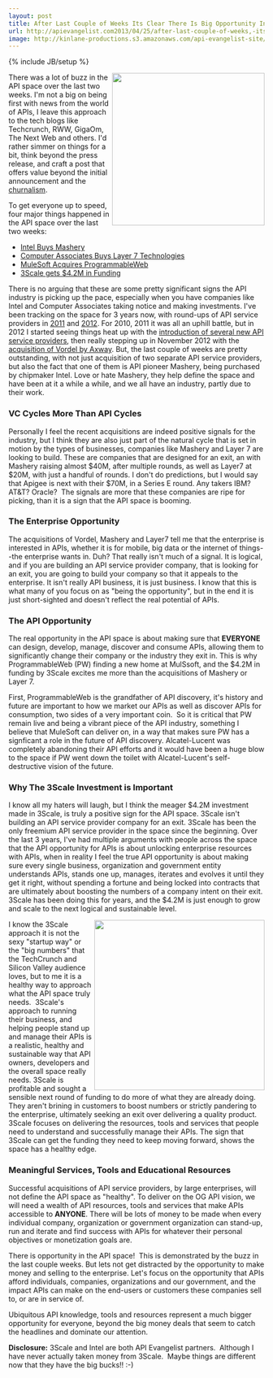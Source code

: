 ```yaml
---
layout: post
title: After Last Couple of Weeks Its Clear There Is Big Opportunity In The API Space
url: http://apievangelist.com2013/04/25/after-last-couple-of-weeks,-its-clear-there-is-big-opportunity-in-api-the-space/
image: http://kinlane-productions.s3.amazonaws.com/api-evangelist-site/blog/hundred-dollar-bills.jpg
---
```

{% include JB/setup %}<p>
     <img src="https://s3.amazonaws.com/kinlane-productions/hundred-dollar-bills.jpg"  width="300" align="right" />
</p>
<p>
     There was a lot of buzz in the API space over the last two weeks. I'm not a big on being first with news from the world of APIs, I leave this approach to the tech blogs like Techcrunch, RWW, GigaOm, The Next Web and others. I'd rather simmer on things for a bit, think beyond the press release, and craft a post that offers value beyond the initial announcement and the <a href="http://en.wikipedia.org/wiki/Churnalism">churnalism</a>.
</p>
<p>
     To get everyone up to speed, four major things happened in the API space over the last two weeks:
</p>
<ul>
     <li>
          <a href="http://readwrite.com/2013/04/17/intel-acquires-mashery">Intel Buys Mashery</a>
     </li>
     <li>
          <a href="http://www.ca.com/us/content/Integration/Layer-7-Technologies.aspx">Computer Associates Buys Layer 7 Technologies</a>
     </li>
     <li>
          <a href="http://blog.programmableweb.com/2013/04/23/programmableweb-joins-mulesoft/">MuleSoft Acquires ProgrammableWeb</a>
     </li>
     <li>
          <a href="http://www.3scale.net/2013/04/thank-you-to-investors-and-customers/">3Scale gets $4.2M in Funding</a>
     </li>
</ul>
<p>
     There is no arguing that these are some pretty significant signs the API industry is picking up the pace, especially when you have companies like Intel and Computer Associates taking notice and making investments. I've been tracking on the space for 3 years now, with round-ups of API service providers in <a title="API Service Providers 2011" href="http://blog.programmableweb.com/2011/10/19/api-service-provider-roundup/">2011</a> and <a href="/2012/06/15/api-service-provider-roundup-for-2012/">2012</a>. For 2010, 2011 it was all an uphill battle, but in 2012 I started seeing things heat up with the <a href="/2012/06/15/api-service-provider-roundup-for-2012/">introduction of several new API service providers</a>, then really stepping up in November 2012 with the <a href="/2012/11/13/axway-acquires-api-management-service-provider-vordel/">acquisition of Vordel by Axway</a>. But, the last couple of weeks are pretty outstanding, with not just acquisition of two separate API service providers, but also the fact that one of them is API pioneer Mashery, being purchased by chipmaker Intel. Love or hate Mashery, they help define the space and have been at it a while a while, and we all have an industry, partly due to their work.
</p>
<h3>
     VC Cycles More Than API Cycles
</h3>
<p>
     Personally I feel the recent acquisitions are indeed positive signals for the industry, but I think they are also just part of the natural cycle that is set in motion by the types of businesses, companies like Mashery and Layer 7 are looking to build. These are companies that are designed for an exit, an with Mashery raising almost $40M, after multiple rounds, as well as Layer7 at $20M, with just a handful of rounds. I don't do predictions, but I would say that Apigee is next with their $70M, in a Series E round. Any takers IBM? AT&amp;T? Oracle?  The signals are more that these companies are ripe for picking, than it is a sign that the API space is booming.
</p>
<h3>
     The Enterprise Opportunity
</h3>
<p>
     The acquisitions of Vordel, Mashery and Layer7 tell me that the enterprise is interested in APIs, whether it is for mobile, big data or the internet of things--the enterprise wants in. Duh? That really isn't much of a signal. It is logical, and if you are building an API service provider company, that is looking for an exit, you are going to build your company so that it appeals to the enterprise. It isn't really API business, it is just business. I know that this is what many of you focus on as "being the opportunity", but in the end it is just short-sighted and doesn't reflect the real potential of APIs.
</p>
<h3>
     The API Opportunity
</h3>
<p>
     The real opportunity in the API space is about making sure that <strong>EVERYONE</strong> can design, develop, manage, discover and consume APIs, allowing them to significantly change their company or the industry they exit in. This is why ProgrammableWeb (PW) finding a new home at MulSsoft, and the $4.2M in funding by 3Scale excites me more than the acquisitions of Mashery or Layer 7.
</p>
<p>
     First, ProgrammableWeb is the grandfather of API discovery, it's history and future are important to how we market our APIs as well as discover APIs for consumption, two sides of a very important coin.  So it is critical that PW remain live and being a vibrant piece of the API industry, something I believe that MuleSoft can deliver on, in a way that makes sure PW has a signficant a role in the future of API discovery. Alcatel-Lucent was completely abandoning their API efforts and it would have been a huge blow to the space if PW went down the toilet with Alcatel-Lucent's self-destructive vision of the future.
</p>
<h3>
     Why The 3Scale Investment is Important
</h3>
<p>
     I know all my haters will laugh, but I think the meager $4.2M investment made in 3Scale, is truly a positive sign for the API space. 3Scale isn't building an API service provider company for an exit. 3Scale has been the only freemium API service provider in the space since the beginning. Over the last 3 years, I've had multiple arguments with people across the space that the API opportunity for APIs is about unlocking enterprise resources with APIs, when in reality I feel the true API opportunity is about making sure every single business, organization and government entity understands APIs, stands one up, manages, iterates and evolves it until they get it right, without spending a fortune and being locked into contracts that are ultimately about boosting the numbers of a company intent on their exit. 3Scale has been doing this for years, and the $4.2M is just enough to grow and scale to the next logical and sustainable level.
</p>
<p>
     <img src="http://kinlane-productions.s3.amazonaws.com/api-craft/API-Craft-SFO-July-2012.png"  width="335" align="right" />
</p>
<p>
     I know the 3Scale approach it is not the sexy "startup way" or the "big numbers" that the TechCrunch and Silicon Valley audience loves, but to me it is a healthy way to approach what the API space truly needs.  3Scale's approach to running their business, and helping people stand up and manage their APIs is a realistic, healthy and sustainable way that API owners, developers and the overall space really needs. 3Scale is profitable and sought a sensible next round of funding to do more of what they are already doing. They aren't brining in customers to boost numbers or strictly pandering to the enterprise, ultimately seeking an exit over delivering a quality product. 3Scale focuses on delivering the resources, tools and services that people need to understand and successfully manage their APIs. The sign that 3Scale can get the funding they need to keep moving forward, shows the space has a healthy edge.
</p>
<h3>
     Meaningful Services, Tools and Educational Resources
</h3>
<p>
     Successful acquisitions of API service providers, by large enterprises, will not define the API space as "healthy". To deliver on the OG API vision, we will need a wealth of API resources, tools and services that make APIs accessible to <strong>ANYONE</strong>. There will be lots of money to be made when every individual company, organization or government organization can stand-up, run and iterate and find success with APIs for whatever their personal objectives or monetization goals are.
</p>
<p>
     There is opportunity in the API space!  This is demonstrated by the buzz in the last couple weeks. But lets not get distracted by the opportunity to make money and selling to the enterprise. Let's focus on the opportunity that APIs afford individuals, companies, organizations and our government, and the impact APIs can make on the end-users or customers these companies sell to, or are in service of.
</p>
<p>
     Ubiquitous API knowledge, tools and resources represent a much bigger opportunity for everyone, beyond the big money deals that seem to catch the headlines and dominate our attention.
</p>
<p>
     <strong>Disclosure:</strong> 3Scale and Intel are both API Evangelist partners.  Although I have never actually taken money from 3Scale.  Maybe things are different now that they have the big bucks!! :-)
</p>
